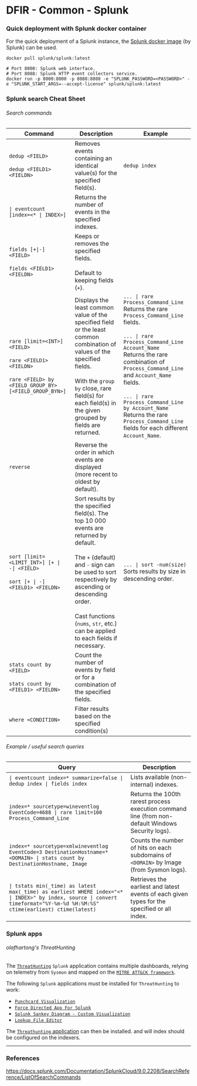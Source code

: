 # DFIR - Common - Splunk

### Quick deployment with Splunk docker container

For the quick deployment of a Splunk instance, the
[Splunk docker image](https://hub.docker.com/r/splunk/splunk/) (by Splunk)
can be used.

```
docker pull splunk/splunk:latest

# Port 8000: Splunk web interface.
# Port 8088: Splunk HTTP event collectors service.
docker run -p 8000:8000 -p 8088:8088 -e "SPLUNK_PASSWORD=<PASSWORD>" -e "SPLUNK_START_ARGS=--accept-license" splunk/splunk:latest
```

### Splunk search Cheat Sheet

###### Search commands

| Command | Description | Example |
|---------|-------------|---------|
| `dedup <FIELD>` <br><br> `dedup <FIELD1> <FIELDN>` | Removes events containing an identical value(s) for the specified field(s). | `dedup index` |
| `\| eventcount [index=<* \| INDEX>]` | Returns the number of events in the specified indexes. | |
| `fields [+\|-] <FIELD>` <br><br> `fields <FIELD1> <FIELDN>` | Keeps or removes the specified fields. <br><br> Default to keeping fields (`+`). | |
| `rare [limit=<INT>] <FIELD>` <br><br> `rare <FIELD1> <FIELDN>` <br><br> `rare <FIELD> by <FIELD_GROUP_BY> [<FIELD_GROUP_BYN>]` | Displays the least common value of the specified field or the least common combination of values of the specified fields. <br><br> With the `group by` close, rare field(s) for each field(s) in the given grouped by fields are returned. | `... \| rare Process_Command_Line` <br> Returns the rare `Process_Command_Line` fields. <br><br> `... \| rare Process_Command_Line Account_Name` <br> Returns the rare combination of `Process_Command_Line` and `Account_Name` fields. <br><br> `... \| rare Process_Command_Line by Account_Name` <br> Returns the rare `Process_Command_Line` fields for each different `Account_Name`. |
| `reverse` | Reverse the order in which events are displayed (more recent to oldest by default). | |
| `sort [limit=<LIMIT_INT>] [+ \| -] <FIELD>` <br><br> `sort [+ \| -] <FIELD1> <FIELDN>` | Sort results by the specified field(s). The top 10 000 events are returned by default. <br><br> The `+` (default) and `-` sign can be used to sort respectively by ascending or descending order. <br><br> Cast functions (`nums`, `str`, etc.) can be applied to each fields if necessary. | `... \| sort -num(size)` <br> Sorts results by size in descending order. |
| `stats count by <FIELD>` <br><br> `stats count by <FIELD1> <FIELDN>` | Count the number of events by field or for a combination of the specified fields. | |
| `where <CONDITION>` | Filter results based on the specified condition(s) |

###### Example / useful search queries

| Query | Description |
|-------|-------------|
| `\| eventcount index=* summarize=false \| dedup index \| fields index` | Lists available (non-internal) indexes. |
| `index=* sourcetype=wineventlog EventCode=4688 \| rare limit=100 Process_Command_Line` | Returns the 100th rarest process execution command line (from non-default Windows Security logs). |
| `index=* sourcetype=xmlwineventlog EventCode=3 DestinationHostname=*<DOMAIN> \| stats count by DestinationHostname, Image` | Counts the number of hits on each subdomains of `<DOMAIN>` by Image (from Sysmon logs). |
| `\| tstats min(_time) as latest max(_time) as earliest WHERE index="<* \| INDEX>" by index, source \| convert timeformat="%Y-%m-%d %H:%M:%S" ctime(earliest) ctime(latest)` | Retrieves the earliest and latest events of each given types for the specified or all index. |

### Splunk apps

###### olafhartong's ThreatHunting

The [`ThreatHunting`](https://github.com/olafhartong/ThreatHunting) `Splunk`
application contains multiple dashboards, relying on telemetry from `Sysmon`
and mapped on the [`MITRE ATT&CK framework`](https://attack.mitre.org/).

The following `Splunk` applications must be installed for `ThreatHunting` to
work:
  - [`Punchcard Visualization`](https://splunkbase.splunk.com/app/3129/)
  - [`Force Directed App For Splunk`](https://splunkbase.splunk.com/app/3767/)
  - [`Splunk Sankey Diagram - Custom Visualization`](https://splunkbase.splunk.com/app/3112/)
  - [`Lookup File Editor`](https://splunkbase.splunk.com/app/1724/)

The [`Threathunting` application](https://splunkbase.splunk.com/app/4305/) can
then be installed. and will index should be configured on the indexers.

--------------------------------------------------------------------------------

### References

https://docs.splunk.com/Documentation/SplunkCloud/9.0.2208/SearchReference/ListOfSearchCommands
